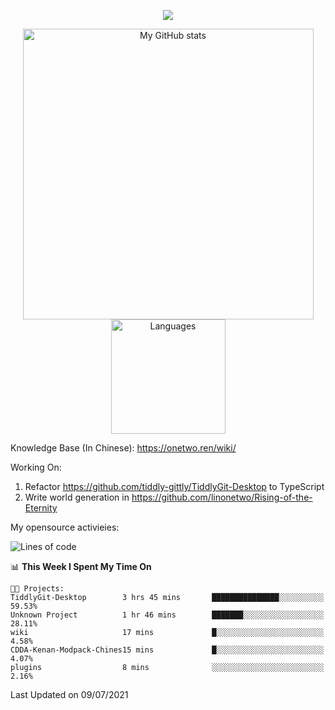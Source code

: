 <a href="https://github.com/linonetwo">
    <p align="center">
        <img src="https://github-profile-trophy.vercel.app/?username=linonetwo&column=7&theme=onedark"/>
    </p>
</a>
<a align="center" href="https://github.com/linonetwo">
  <p align="center">
    <img src="https://github-readme-stats.vercel.app/api?username=linonetwo&show_icons=true&count_private=true" alt="My GitHub stats" width="465"/>
    <img src="https://github-readme-stats.vercel.app/api/top-langs/?username=linonetwo&layout=compact&langs_count=10" alt="Languages" height="183">
  </p>
</a>

Knowledge Base (In Chinese): https://onetwo.ren/wiki/

Working On: 

1. Refactor https://github.com/tiddly-gittly/TiddlyGit-Desktop to TypeScript
1. Write world generation in https://github.com/linonetwo/Rising-of-the-Eternity

My opensource activieies:

<!--START_SECTION:waka-->
![Lines of code](https://img.shields.io/badge/From%20Hello%20World%20I%27ve%20Written-2.5%20million%20lines%20of%20code-blue)

📊 **This Week I Spent My Time On** 

```text
🐱‍💻 Projects: 
TiddlyGit-Desktop        3 hrs 45 mins       ███████████████░░░░░░░░░░   59.53% 
Unknown Project          1 hr 46 mins        ███████░░░░░░░░░░░░░░░░░░   28.11% 
wiki                     17 mins             █░░░░░░░░░░░░░░░░░░░░░░░░   4.58% 
CDDA-Kenan-Modpack-Chines15 mins             █░░░░░░░░░░░░░░░░░░░░░░░░   4.07% 
plugins                  8 mins              ░░░░░░░░░░░░░░░░░░░░░░░░░   2.16%

```


 Last Updated on 09/07/2021
<!--END_SECTION:waka-->

